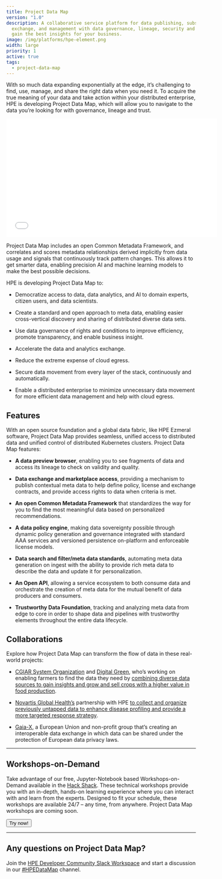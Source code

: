 ```yaml
---
title: Project Data Map
version: "1.0"
description: A collaborative service platform for data publishing, subscription,
  exchange, and management with data governance, lineage, security and trust to
  gain the best insights for your business.
image: /img/platforms/hpe-element.png
width: large
priority: 1
active: true
tags:
  - project-data-map
---
```

With so much data expanding exponentially at the edge, it’s challenging to find, use, manage, and share the right data when you need it. To acquire the true meaning of your data and take action within your distributed enterprise, HPE is developing Project Data Map, which will allow you to navigate to the data you’re looking for with governance, lineage and trust. 

<iframe width="560" height="315" title='Brightcove Player' src='//players.brightcove.net/4119874060001/tViCJfxWJ_default/index.html?videoId=ref:2f8dce2b-5585-48e3-a9bb-95e4a7f04562' allowfullscreen frameborder=0></iframe>



Project Data Map includes an open Common Metadata Framework, and correlates and scores metadata relationships derived implicitly from data usage and signals that continuously track pattern changes. This allows it to get smarter data, enabling precision AI and machine learning models to make the best possible decisions.  

HPE is developing Project Data Map to:


* Democratize access to data, data analytics, and AI to domain experts, citizen users, and data scientists.

* Create a standard and open approach to meta data, enabling easier cross-vertical discovery and sharing of distributed diverse data sets.

* Use data governance of rights and conditions to improve efficiency, promote transparency, and enable business insight.

* Accelerate the data and analytics exchange.

* Reduce the extreme expense of cloud egress.

* Secure data movement from every layer of the stack, continuously and automatically.

* Enable a distributed enterprise to minimize unnecessary data movement for more efficient data management and help with cloud egress.


## Features

With an open source foundation and a global data fabric, like HPE Ezmeral software, Project Data Map provides seamless, unified access to distributed data and unified control of distributed Kubernetes clusters. Project Data Map features:

* **A data preview browser**, enabling you to see fragments of data and access its lineage to check on validity and quality.

* **Data exchange and marketplace access**, providing a mechanism to publish contextual meta data to help define policy, license and exchange contracts, and provide access rights to data when criteria is met.

* **An open Common Metadata Framework** that standardizes the way for you to find the most meaningful data based on personalized recommendations.

* **A data policy engine**, making data sovereignty possible through dynamic policy generation and governance integrated with standard AAA services and versioned persistence on-platform and enforceable license models.

* **Data search and filter/meta data standards**, automating meta data generation on ingest with the ability to provide rich meta data to describe the data and update it for personalization.

* **An Open API**, allowing a service ecosystem to both consume data and orchestrate the creation of meta data for the mutual benefit of data producers and consumers.

* **Trustworthy Data Foundation**, tracking and analyzing meta data from edge to core in order to shape data and pipelines with trustworthy elements throughout the entire data lifecycle.   





## Collaborations


Explore how Project Data Map can transform the flow of data in these real-world projects:   


* [CGIAR System Organization](https://www.cgiar.org/how-we-work/governance/system-organization/) and [Digital Green](https://www.digitalgreen.org/), who’s working on enabling farmers to find the data they need by [combining diverse data sources to gain insights and grow and sell crops with a higher value in food production](https://www.hpe.com/us/en/discover-more-network/events/discover-2021/results.html/search/DEMO4480?media-id=%2Fus%2Fen%2Fresources%2Fdiscover%2Flas-vegas-2021%2FDiscover2021-24480%2F_jcr_content.details.json).

* [Novartis Global Health’s](https://www.novartis.com/esg/global-health) partnership with HPE [to collect and organize previously untapped data to enhance disease profiling and provide a more targeted response strategy](https://www.hpe.com/us/en/newsroom/news-advisory/2021/06/hewlett-packard-enterprise-and-novartis-join-forces-to-advance-novartis-global-health-efforts.html).

* [Gaia-X](https://www.data-infrastructure.eu/GAIAX/Navigation/EN/Home/home.html), a European Union and non-profit group that’s creating an interoperable data exchange in which data can be shared under the protection of European data privacy laws.
 
--- 


## Workshops-on-Demand


Take advantage of our free, Jupyter-Notebook based Workshops-on-Demand available in the [Hack Shack](https://developer.hpe.com/hackshack/). These technical workshops provide you with an in-depth, hands-on learning experience where you can interact with and learn from the experts. Designed to fit your schedule, these workshops are available 24/7 – any time, from anywhere. Project Data Map workshops are coming soon.

<link rel="stylesheet" href="https://www.w3schools.com/w3css/4/w3.css">
<div class="w3-container w3-center w3-margin-bottom">
  <a href="/hackshack/workshops"><button type="button" class="button">Try now!</button></a>
</div>

---


## Any questions on Project Data Map?


Join the [HPE Developer Community Slack Workspace](https://slack.hpedev.io/) and start a discussion in our [#HPEDataMap](https://hpedev.slack.com/archives/C03LU2V1CSJ) channel.

